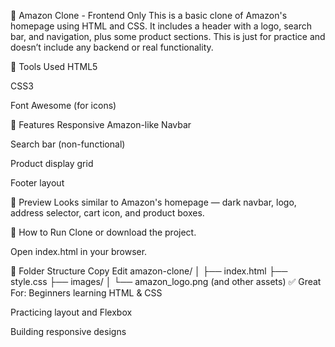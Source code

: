 🛒 Amazon Clone - Frontend Only
This is a basic clone of Amazon's homepage using HTML and CSS. It includes a header with a logo, search bar, and navigation, plus some product sections. This is just for practice and doesn’t include any backend or real functionality.

🧰 Tools Used
HTML5

CSS3

Font Awesome (for icons)

📁 Features
Responsive Amazon-like Navbar

Search bar (non-functional)

Product display grid

Footer layout

📸 Preview
Looks similar to Amazon's homepage — dark navbar, logo, address selector, cart icon, and product boxes.

🚀 How to Run
Clone or download the project.

Open index.html in your browser.

📂 Folder Structure
Copy
Edit
amazon-clone/
│
├── index.html
├── style.css
├── images/
│   └── amazon_logo.png (and other assets)
✅ Great For:
Beginners learning HTML & CSS

Practicing layout and Flexbox

Building responsive designs
